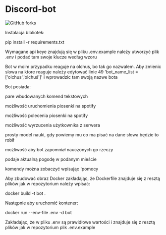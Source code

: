 # Discord-bot

![GitHub forks](https://img.shields.io/badge/Version-1.0.2-red)

Instalacja bibliotek:


pip install -r requirements.txt


Wymagane api keye znajdują się w pliku .env.example
należy utworzyć plik .env i podać tam swoje klucze według wzoru


Bot w moim przypadku reaguje na olchus, bo tak go nazwalem. Aby zmienic slowa na ktore reaguje
należy edytować linie 49 'bot_name_list = ['olchus','olchuś']' i wprowadzic tam swoją nazwe bota


Bot posiada:

pare wbudowanych komend tekstowych

możliwość uruchomienia piosenki na spotify

możliwość polecenia piosenki na spotify

możliwość wyrzucenia użytkownika z serwera

prosty model nauki, gdy powiemy mu co ma pisać na dane słowa będzie to robił

możliwość aby bot zapomniał nauczonych go rzeczy

podaje aktualną pogodę w podanym mieście


komendy można zobaczyć wpisując !pomocy


Aby zbudować obraz Docker zakładając, że Dockerfile znajduje się z resztą plików jak w repozytorium należy wpisać:

docker build -t bot .

Następnie aby uruchomić kontener:

docker run --env-file .env -d bot

Zakładając, że w pliku .env są prawidłowe wartości i znajduje się z resztą plików jak w repozytorium plik .env.example
